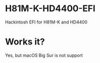 # H81M-K-HD4400-EFI
Hackintosh EFI for H81M-K and HD4400

# Works it?
Yes, but macOS Big Sur is not support